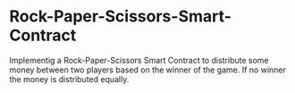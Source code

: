 # Rock-Paper-Scissors-Smart-Contract
Implementig a Rock-Paper-Scissors Smart Contract to distribute some money between two players based on the winner of the game.
If no winner the money is distributed equally.
